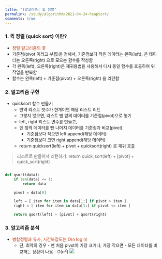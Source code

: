 ```yaml
---
title: "[알고리즘] 힙 정렬"
permalink: /study/algorithm/2021-04-24-heapSort/
comments: true
---
```


### 1. 퀵 정렬 (quick sort) 이란?

- <font color='#BF360C'>정렬 알고리즘의 꽃</font>
- 기준점(pivot 이라고 부름)을 정해서, 기준점보다 작은 데이터는 왼쪽(left), 큰 데이터는 오른쪽(right) 으로 모으는 함수를 작성함
- 각 왼쪽(left), 오른쪽(right)은 재귀용법을 사용해서 다시 동일 함수를 호출하여 위 작업을 반복함
- 함수는 왼쪽(left) + 기준점(pivot) + 오른쪽(right) 을 리턴함

### 2. 알고리즘 구현

- quicksort 함수 만들기
  - 만약 리스트 갯수가 한개이면 해당 리스트 리턴
  - 그렇지 않으면, 리스트 맨 앞의 데이터를 기준점(pivot)으로 놓기
  - left, right 리스트 변수를 만들고,
  - 맨 앞의 데이터를 뺀 나머지 데이터를 기준점과 비교(pivot)
    - 기준점보다 작으면 left.append(해당 데이터)
    - 기준점보다 크면 right.append(해당 데이터)
  - return quicksort(left) + pivot + quicksort(right) 로 재귀 호출

> 리스트로 만들어서 리턴하기: return quick_sort(left) + [pivot] + quick_sort(right)

```python

def qsort(data):
    if len(data) <= 1:
        return data

    pivot = data[0]

    left = [ item for item in data[1:] if pivot > item ]
    right = [ item for item in data[1:] if pivot <= item ]

    return qsort(left) + [pivot] + qsort(right)

```

### 3. 알고리즘 분석

- <font color='#BF360C'>병합정렬과 유사, 시간복잡도는 O(n log n)</font>
  - 단, 최악의 경우 - 맨 처음 pivot이 가장 크거나, 가장 작으면 - 모든 데이터를 비교하는 상황이 나옴 - O($n^2$)
    <img src="https://www.fun-coding.org/00_Images/quicksortworks.jpg" />
